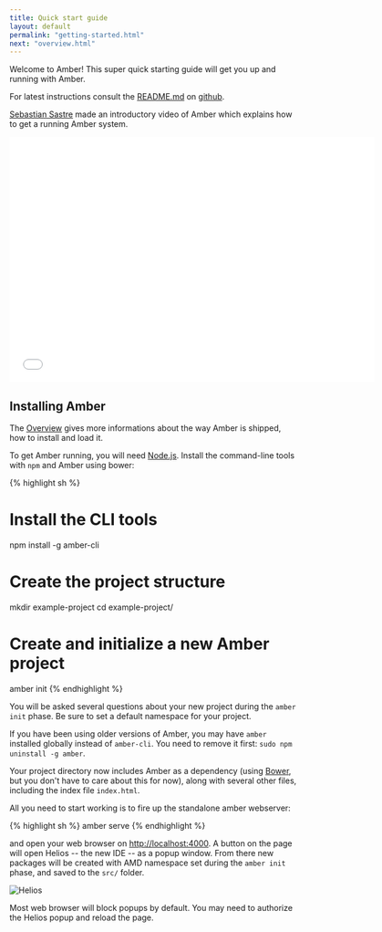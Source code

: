```yaml
---
title: Quick start guide
layout: default
permalink: "getting-started.html"
next: "overview.html"
---
```


Welcome to Amber! This super quick starting guide will get you up and
running with Amber.

For latest instructions consult the [README.md](https://github.com/amber-smalltalk/amber/blob/master/README.md) on [github](https://github.com/amber-smalltalk/amber).


[Sebastian Sastre](http://blog.flowingconcept.com/) made an
introductory video of Amber which explains how to get a running Amber
system.


<iframe width="640" height="430" src="//www.youtube.com/embed/iPkas6P4GRQ" frameborder="0" allowfullscreen="true"> </iframe>

## Installing Amber

<p class="note">
The <a href="overview.html">Overview</a> gives more informations about
the way Amber is shipped, how to install and load it.
</p>

To get Amber running, you will need
[Node.js](http://nodejs.org). Install the command-line tools with
`npm` and Amber using bower:

{% highlight sh %}
# Install the CLI tools
npm install -g amber-cli

# Create the project structure
mkdir example-project
cd example-project/

# Create and initialize a new Amber project
amber init
{% endhighlight %}

You will be asked several questions about your new project during the `amber init` phase. Be sure to set a default namespace for your project.

<p class="note">
If you have been using older versions of Amber, you may have <code>amber</code> installed globally instead of <code>amber-cli</code>. You need to remove it first: <code>sudo npm uninstall -g amber</code>.
</p>

Your project directory now includes Amber as a dependency (using [Bower](http://bower.io), but you don't have to care about this for now), along with several other files, including the index file `index.html`.

All you need to start working is to fire up the standalone amber webserver:

{% highlight sh %}
amber serve
{% endhighlight %}

and open your web browser on
[http://localhost:4000](http://localhost:4000). A button on the page will
open Helios -- the new IDE -- as a popup window. From there new packages will be
created with AMD namespace set during the `amber init` phase, and saved to the `src/`
folder.

![Helios](/images/helios.png)

<p class="warning"> Most web browser will block popups by default. You
may need to authorize the Helios popup and reload the page.</p>
